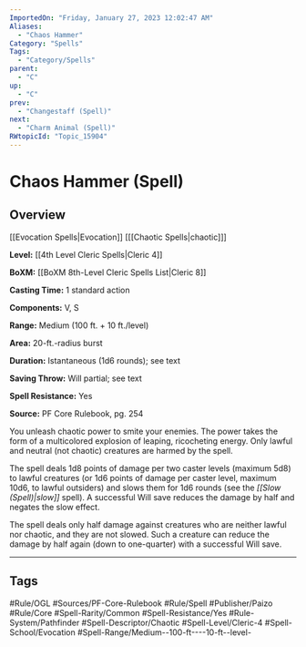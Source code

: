 ```yaml
---
ImportedOn: "Friday, January 27, 2023 12:02:47 AM"
Aliases:
  - "Chaos Hammer"
Category: "Spells"
Tags:
  - "Category/Spells"
parent:
  - "C"
up:
  - "C"
prev:
  - "Changestaff (Spell)"
next:
  - "Charm Animal (Spell)"
RWtopicId: "Topic_15904"
---
```

# Chaos Hammer (Spell)
## Overview
[[Evocation Spells|Evocation]] \[[[Chaotic Spells|chaotic]]]

**Level:** [[4th Level Cleric Spells|Cleric 4]]

**BoXM:** [[BoXM 8th-Level Cleric Spells List|Cleric 8]]

**Casting Time:** 1 standard action

**Components:** V, S

**Range:** Medium (100 ft. + 10 ft./level)

**Area:** 20-ft.-radius burst

**Duration:** Istantaneous (1d6 rounds); see text

**Saving Throw:** Will partial; see text

**Spell Resistance:** Yes

**Source:** PF Core Rulebook, pg. 254

You unleash chaotic power to smite your enemies. The power takes the form of a multicolored explosion of leaping, ricocheting energy. Only lawful and neutral (not chaotic) creatures are harmed by the spell.

The spell deals 1d8 points of damage per two caster levels (maximum 5d8) to lawful creatures (or 1d6 points of damage per caster level, maximum 10d6, to lawful outsiders) and slows them for 1d6 rounds (see the *[[Slow (Spell)|slow]]* spell). A successful Will save reduces the damage by half and negates the slow effect.

The spell deals only half damage against creatures who are neither lawful nor chaotic, and they are not slowed. Such a creature can reduce the damage by half again (down to one-quarter) with a successful Will save.


---
## Tags
#Rule/OGL #Sources/PF-Core-Rulebook #Rule/Spell #Publisher/Paizo #Rule/Core #Spell-Rarity/Common #Spell-Resistance/Yes #Rule-System/Pathfinder #Spell-Descriptor/Chaotic #Spell-Level/Cleric-4 #Spell-School/Evocation #Spell-Range/Medium--100-ft----10-ft--level-

